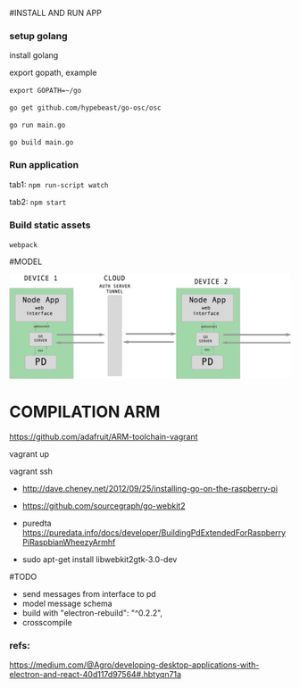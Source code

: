 
#INSTALL AND RUN APP 

### setup golang

  install golang

  export gopath, example

  `export GOPATH=~/go`

  `go get github.com/hypebeast/go-osc/osc`

  `go run main.go`

  `go build main.go`

### Run application

tab1: `npm run-script watch`

tab2: `npm start`

### Build static assets

`webpack`

#MODEL

![model](./model.png)

# COMPILATION ARM

https://github.com/adafruit/ARM-toolchain-vagrant

vagrant up

vagrant ssh

  + http://dave.cheney.net/2012/09/25/installing-go-on-the-raspberry-pi

  + https://github.com/sourcegraph/go-webkit2

  + puredta
    https://puredata.info/docs/developer/BuildingPdExtendedForRaspberryPiRaspbianWheezyArmhf

  - sudo apt-get install libwebkit2gtk-3.0-dev

#TODO

+ send messages from interface to pd
+ model message schema
+ build with "electron-rebuild": "^0.2.2",
+ crosscompile

### refs: 

https://medium.com/@Agro/developing-desktop-applications-with-electron-and-react-40d117d97564#.hbtyqn71a